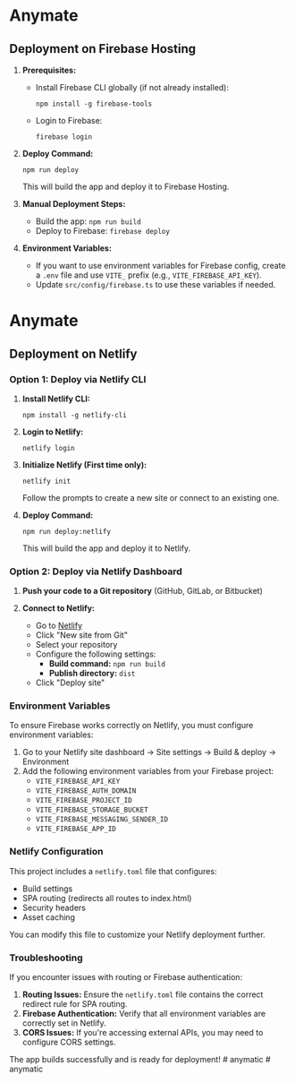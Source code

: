 # Anymate

## Deployment on Firebase Hosting

1. **Prerequisites:**
   - Install Firebase CLI globally (if not already installed):
     ```
     npm install -g firebase-tools
     ```
   - Login to Firebase:
     ```
     firebase login
     ```

2. **Deploy Command:**
   ```
   npm run deploy
   ```
   This will build the app and deploy it to Firebase Hosting.

3. **Manual Deployment Steps:**
   - Build the app: `npm run build`
   - Deploy to Firebase: `firebase deploy`

4. **Environment Variables:**
   - If you want to use environment variables for Firebase config, create a `.env` file and use `VITE_` prefix (e.g., `VITE_FIREBASE_API_KEY`).
   - Update `src/config/firebase.ts` to use these variables if needed.

# Anymate
## Deployment on Netlify

### Option 1: Deploy via Netlify CLI

1. **Install Netlify CLI:**
   ```
   npm install -g netlify-cli
   ```

2. **Login to Netlify:**
   ```
   netlify login
   ```

3. **Initialize Netlify (First time only):**
   ```
   netlify init
   ```
   Follow the prompts to create a new site or connect to an existing one.

4. **Deploy Command:**
   ```
   npm run deploy:netlify
   ```
   This will build the app and deploy it to Netlify.

### Option 2: Deploy via Netlify Dashboard

1. **Push your code to a Git repository** (GitHub, GitLab, or Bitbucket)

2. **Connect to Netlify:**
   - Go to [Netlify](https://app.netlify.com/)
   - Click "New site from Git"
   - Select your repository
   - Configure the following settings:
     - **Build command:** `npm run build`
     - **Publish directory:** `dist`
   - Click "Deploy site"

### Environment Variables

To ensure Firebase works correctly on Netlify, you must configure environment variables:

1. Go to your Netlify site dashboard → Site settings → Build & deploy → Environment
2. Add the following environment variables from your Firebase project:
   - `VITE_FIREBASE_API_KEY`
   - `VITE_FIREBASE_AUTH_DOMAIN`
   - `VITE_FIREBASE_PROJECT_ID`
   - `VITE_FIREBASE_STORAGE_BUCKET`
   - `VITE_FIREBASE_MESSAGING_SENDER_ID`
   - `VITE_FIREBASE_APP_ID`

### Netlify Configuration

This project includes a `netlify.toml` file that configures:
- Build settings
- SPA routing (redirects all routes to index.html)
- Security headers
- Asset caching

You can modify this file to customize your Netlify deployment further.

### Troubleshooting

If you encounter issues with routing or Firebase authentication:

1. **Routing Issues:** Ensure the `netlify.toml` file contains the correct redirect rule for SPA routing.
2. **Firebase Authentication:** Verify that all environment variables are correctly set in Netlify.
3. **CORS Issues:** If you're accessing external APIs, you may need to configure CORS settings.

The app builds successfully and is ready for deployment! 
#   a n y m a t i c 
 
 # anymatic
